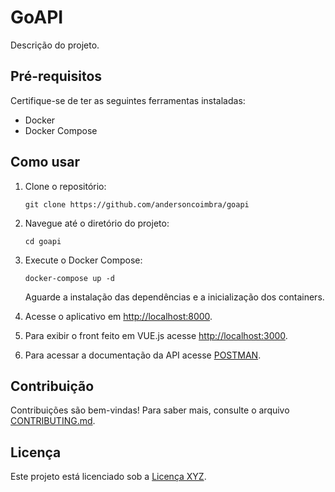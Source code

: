 # GoAPI

Descrição do projeto.

## Pré-requisitos

Certifique-se de ter as seguintes ferramentas instaladas:

- Docker
- Docker Compose

## Como usar

1. Clone o repositório:

    ```shell
    git clone https://github.com/andersoncoimbra/goapi
    ```

2. Navegue até o diretório do projeto:

    ```shell
    cd goapi
    ```

3. Execute o Docker Compose:

    ```shell
    docker-compose up -d
    ```
    Aguarde a instalação das dependências e a inicialização dos containers.

4. Acesse o aplicativo em [http://localhost:8000](http://localhost:8000).

5. Para exibir o front feito em VUE.js acesse [http://localhost:3000](http://localhost:3000).

6. Para acessar a documentação da API acesse [POSTMAN](https://documenter.getpostman.com/view/2103973/2sA3JT3eBo).

## Contribuição

Contribuições são bem-vindas! Para saber mais, consulte o arquivo [CONTRIBUTING.md](CONTRIBUTING.md).

## Licença

Este projeto está licenciado sob a [Licença XYZ](LICENSE).